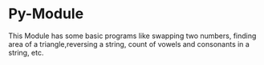 # Py-Module
This Module has some basic programs like swapping two numbers, finding area of a triangle,reversing a string, count of vowels and consonants in a string, etc. 
